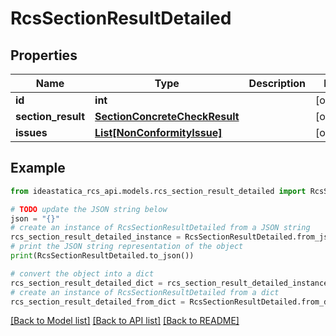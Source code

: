 # RcsSectionResultDetailed


## Properties

Name | Type | Description | Notes
------------ | ------------- | ------------- | -------------
**id** | **int** |  | [optional] 
**section_result** | [**SectionConcreteCheckResult**](SectionConcreteCheckResult.md) |  | [optional] 
**issues** | [**List[NonConformityIssue]**](NonConformityIssue.md) |  | [optional] 

## Example

```python
from ideastatica_rcs_api.models.rcs_section_result_detailed import RcsSectionResultDetailed

# TODO update the JSON string below
json = "{}"
# create an instance of RcsSectionResultDetailed from a JSON string
rcs_section_result_detailed_instance = RcsSectionResultDetailed.from_json(json)
# print the JSON string representation of the object
print(RcsSectionResultDetailed.to_json())

# convert the object into a dict
rcs_section_result_detailed_dict = rcs_section_result_detailed_instance.to_dict()
# create an instance of RcsSectionResultDetailed from a dict
rcs_section_result_detailed_from_dict = RcsSectionResultDetailed.from_dict(rcs_section_result_detailed_dict)
```
[[Back to Model list]](../README.md#documentation-for-models) [[Back to API list]](../README.md#documentation-for-api-endpoints) [[Back to README]](../README.md)


